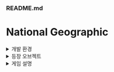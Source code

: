 ### README.md

National Geographic
=============
<details>
<summary>개발 환경</summary>  
<div markdown="1">
  
* C#
* MYSQL
</div>
</details>

<details>
<summary>등장 오브젝트</summary>
  
<div markdown="1">

* 캐릭터(8방향)　　![캐릭터](git_img/character_down.png)
![캐릭터](git_img/character_left.png)
![캐릭터](git_img/character_left_down.png)
![캐릭터](git_img/character_left_up.png)
![캐릭터](git_img/character_right.png)
![캐릭터](git_img/character_right_down.png)
![캐릭터](git_img/character_right_up.png)
![캐릭터](git_img/character_up.png)


* 몬스터 및 오브젝트 　　　
                 ![돼지](git_img/pig.png) : 돼지　
                 ![유령](git_img/ghost.png) : 유령　
                 ![나무](git_img/tree1.png) : 나무　
                 ![돌](git_img/stone.png) : 돌　

* 아이템 　　　　　　　
          ![고기](git_img/meat.png) : 고기　
           ![장작](git_img/firewood.png) : 장작　
           
           
* 조합 아이템 　　　
            ![횃불](git_img/handfirewood.png) : 횃불　
            ![돌도끼](git_img/weapon1.png) : 돌도끼　
            ![울타리](git_img/fence-0.png) : 울타리　

  

</div>
</details>


<details>
<summary>게임 설명</summary>
  
<div markdown="1">

### 몬스터와 어둠으로부터 살아남는 게임
+ 　　![캐릭터](git_img/character_down.png)의 상태는 포만감, 정신, 체력이 있습니다.
+ 　　포만감은 시간이 지날 수록 떨어집니다.
+ 　　포만감이 일정값 이하로 내려갔을 경우 체력이 떨어집니다.            
+ 　　체력이 0이 되면 캐릭터는 사망합니다.
+ 　　![돼지](git_img/pig.png) 를 잡아 ![고기](git_img/meat.png) 를 얻어 체력과 포만감 +10 채울 수 있습니다.
+ 　　밤이 되면 정신 수치가 떨어집니다.
+ 　　![유령](git_img/ghost.png) 을 잡아 정신 수치를 회복할 수 있습니다.
+ 　　![울타리](git_img/fence-0.png)를 지어 집을 만들면 몬스터들로 부터 자신을 보호할 수 있습니다.
+ 　　나무는 ![나무1](git_img/tree1.png)　->　![나무2](git_img/tree2.png)　->　![나무3](git_img/tree3.png)　순으로 자랍니다.
+ 　　![나무3](git_img/tree3.png)　를 스페이스바로 공격 시 ![울타리](git_img/fence-0.png) , ![돌도끼](git_img/weapon1.png) ,  ![횃불](git_img/handfirewood.png) 의 재료인 ![장작](git_img/firewood.png) 을 획득할 수 있습니다.
+ 　　![바위](git_img/stone.png) 는 일정시간 마다 필드내 랜덤한 위치에 생성됩니다.
+ 　　모든 아이템은 키보드 Z키를 이용해 획득할 수 있습니다.


</div>
</details>




